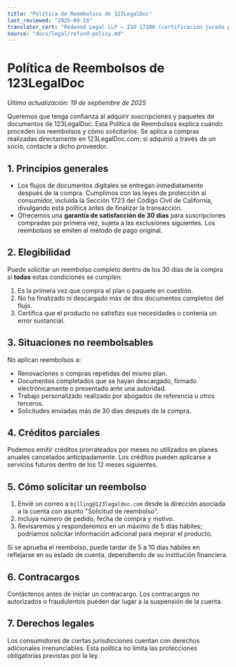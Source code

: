 ```yaml
---
title: "Política de Reembolsos de 123LegalDoc"
last_reviewed: "2025-09-19"
translator_cert: "Redwood Legal LLP – ISO 17100 (certificación jurada pendiente)"
source: "docs/legal/refund-policy.md"
---
```


# Política de Reembolsos de 123LegalDoc

_Última actualización: 19 de septiembre de 2025_

Queremos que tenga confianza al adquirir suscripciones y paquetes de documentos de 123LegalDoc. Esta Política de Reembolsos explica cuándo proceden los reembolsos y cómo solicitarlos. Se aplica a compras realizadas directamente en 123LegalDoc.com; si adquirió a través de un socio, contacte a dicho proveedor.

## 1. Principios generales
- Los flujos de documentos digitales se entregan inmediatamente después de la compra. Cumplimos con las leyes de protección al consumidor, incluida la Sección 1723 del Código Civil de California, divulgando esta política antes de finalizar la transacción.
- Ofrecemos una **garantía de satisfacción de 30 días** para suscripciones compradas por primera vez, sujeta a las exclusiones siguientes. Los reembolsos se emiten al método de pago original.

## 2. Elegibilidad
Puede solicitar un reembolso completo dentro de los 30 días de la compra si **todas** estas condiciones se cumplen:
1. Es la primera vez que compra el plan o paquete en cuestión.
2. No ha finalizado ni descargado más de dos documentos completos del flujo.
3. Certifica que el producto no satisfizo sus necesidades o contenía un error sustancial.

## 3. Situaciones no reembolsables
No aplican reembolsos a:
- Renovaciones o compras repetidas del mismo plan.
- Documentos completados que se hayan descargado, firmado electrónicamente o presentado ante una autoridad.
- Trabajo personalizado realizado por abogados de referencia u otros terceros.
- Solicitudes enviadas más de 30 días después de la compra.

## 4. Créditos parciales
Podemos emitir créditos prorrateados por meses no utilizados en planes anuales cancelados anticipadamente. Los créditos pueden aplicarse a servicios futuros dentro de los 12 meses siguientes.

## 5. Cómo solicitar un reembolso
1. Envié un correo a `billing@123legaldoc.com` desde la dirección asociada a la cuenta con asunto "Solicitud de reembolso".
2. Incluya número de pedido, fecha de compra y motivo.
3. Revisaremos y responderemos en un máximo de 5 días hábiles; podríamos solicitar información adicional para mejorar el producto.

Si se aprueba el reembolso, puede tardar de 5 a 10 días hábiles en reflejarse en su estado de cuenta, dependiendo de su institución financiera.

## 6. Contracargos
Contáctenos antes de iniciar un contracargo. Los contracargos no autorizados o fraudulentos pueden dar lugar a la suspensión de la cuenta.

## 7. Derechos legales
Los consumidores de ciertas jurisdicciones cuentan con derechos adicionales irrenunciables. Esta política no limita las protecciones obligatorias previstas por la ley.
